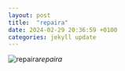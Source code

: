 ```yaml
---
layout: post
title:  "repaira"
date: 2024-02-29 20:36:59 +0100
categories: jekyll update
---
```





![repaira]()*repaira*&nbsp;



[jekyll-docs]: https://jekyllrb.com/docs/home
[jekyll-gh]:   https://github.com/jekyll/jekyll
[jekyll-talk]: https://talk.jekyllrb.com/
